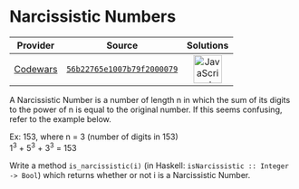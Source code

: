 [_metadata_:generated]: - "true"

# Narcissistic Numbers 

<!-- INFO TABLE BEGIN -->

| Provider                                        | Source                                                                               | Solutions                                                                                                                                                    |
| :---------------------------------------------: | :----------------------------------------------------------------------------------: | :----------------------------------------------------------------------------------------------------------------------------------------------------------: |
| [Codewars](../../../docs/providers/Codewars.md) | [`56b22765e1007b79f2000079`](https://www.codewars.com/kata/56b22765e1007b79f2000079) | [<img src="https://res.cloudinary.com/rascaltwo/image/upload/v1631924076/javascript_ehszr7.svg" alt="JavaScript" title="JavaScript" width="50" />](solve.js) |

<!-- INFO TABLE END -->

A Narcissistic Number is a number of length n in which the sum of its digits to the power of n is equal to the original number. If this seems confusing, refer to the example below.

Ex: 153, where n = 3 (number of digits in 153)<br/>
1<sup>3</sup> + 5<sup>3</sup> + 3<sup>3</sup> = 153

Write a method <code>is_narcissistic(i)</code> (in Haskell: <code>isNarcissistic :: Integer -> Bool</code>) which returns whether or not i is a Narcissistic Number.
